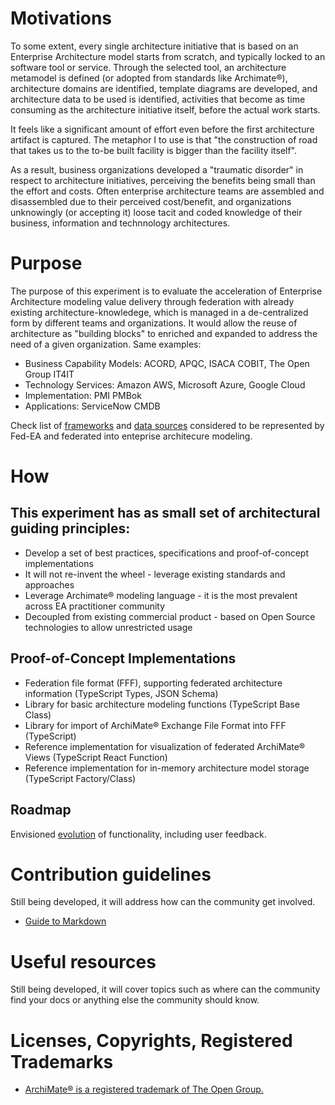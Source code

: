 # Motivations

To some extent, every single architecture initiative that is based on an Enterprise Architecture model starts from scratch, and typically locked to an software tool or service. Through the selected tool, an architecture metamodel is defined (or adopted from standards like Archimate®), architecture domains are identified, template diagrams are developed, and architecture data to be used is identified, activities that become as time consuming as the architecture initiative itself, before the actual work starts.

It feels like a significant amount of effort even before the first architecture artifact is captured. The metaphor I to use is that "the construction of road that takes us to the to-be built facility is bigger than the facility itself".

As a result, business organizations developed a "traumatic disorder" in respect to architecture initiatives, perceiving the benefits being small than the effort and costs. Often enterprise architecture teams are assembled and disassembled due to their perceived cost/benefit, and organizations unknowingly (or accepting it) loose tacit and coded knowledge of their business, information and technnology architectures.

# Purpose

The purpose of this experiment is to evaluate the acceleration of Enterprise Architecture modeling value delivery through federation with already existing architecture-knowledege, which is managed in a de-centralized form by different teams and organizations. It would allow the reuse of architecture as "building blocks" to enriched and expanded to address the need of a given organization. Same examples:

* Business Capability Models: ACORD, APQC, ISACA COBIT, The Open Group IT4IT
* Technology Services: Amazon AWS, Microsoft Azure, Google Cloud
* Implementation: PMI PMBok
* Applications: ServiceNow CMDB

Check list of [frameworks](frameworks.md) and [data sources](data-sources.md) considered to be represented by Fed-EA and federated into enteprise architecure modeling.

# How

## This experiment has as small set of architectural guiding principles:

* Develop a set of best practices, specifications and proof-of-concept implementations
* It will not re-invent the wheel - leverage existing standards and approaches
* Leverage Archimate® modeling language - it is the most prevalent across EA practitioner community
* Decoupled from existing commercial product - based on Open Source technologies to allow unrestricted usage

## Proof-of-Concept Implementations

* Federation file format (FFF), supporting federated architecture information (TypeScript Types, JSON Schema)
* Library for basic architecture modeling functions (TypeScript Base Class)
* Library for import of ArchiMate® Exchange File Format into FFF (TypeScript)
* Reference implementation for visualization of federated ArchiMate® Views (TypeScript React Function)
* Reference implementation for in-memory architecture model storage (TypeScript Factory/Class)

## Roadmap

Envisioned [evolution](profile/roadmap.md) of functionality, including user feedback.

<!--
using the following technologies

* Typescript and JSON Schema, for typings

* OpenAPI, for remote access
-->

# Contribution guidelines

Still being developed, it will address how can the community get involved.

* [Guide to Markdown](https://docs.github.com/github/writing-on-github/getting-started-with-writing-and-formatting-on-github/basic-writing-and-formatting-syntax)

# Useful resources

Still being developed, it will cover topics such as where can the community find your docs or anything else the community should know.

# Licenses, Copyrights, Registered Trademarks

* [ArchiMate® is a registered trademark of The Open Group.](https://www.opengroup.org/archimate-forum/archimate-overview)
